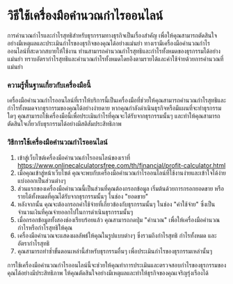 วิธีใช้เครื่องมือคำนวณกำไรออนไลน์
=================================

การคำนวณกำไรและกำไรสุทธิสำหรับธุรกรรมทางธุรกิจเป็นเรื่องสำคัญ เพื่อให้คุณสามารถตัดสินใจอย่างมีเหตุผลและประเมินกำไรของธุรกิจของคุณได้อย่างแม่นยำ ทางเรามีเครื่องมือคำนวณกำไรออนไลน์ที่สะดวกสบายให้ใช้งาน ท่านสามารถคำนวณกำไรสุทธิและกำไรทั้งหมดของธุรกรรมได้อย่างแม่นยำ ทราบอัตรากำไรสุทธิและคำนวณกำไรทั้งหมดโดยอิงตามรายได้และค่าใช้จ่ายด้วยการคำนวณที่แม่นยำ

### ความรู้พื้นฐานเกี่ยวกับเครื่องมือนี้

เครื่องมือคำนวณกำไรออนไลน์ที่เราให้บริการนี้เป็นเครื่องมือที่ช่วยให้คุณสามารถคำนวณกำไรสุทธิและกำไรทั้งหมดจากธุรกรรมของคุณได้อย่างง่ายดาย หากคุณกำลังดำเนินธุรกิจหรือมีแผนที่จะทำธุรกรรมใดๆ คุณสามารถใช้เครื่องมือนี้เพื่อประเมินกำไรที่คุณจะได้รับจากธุรกรรมนั้นๆ และทำให้คุณสามารถตัดสินใจเกี่ยวกับธุรกรรมได้อย่างมีสติสัมประสิทธิภาพ

### วิธีการใช้เครื่องมือคำนวณกำไรออนไลน์

1. เข้าสู่เว็บไซต์เครื่องมือคำนวณกำไรออนไลน์ของเราที่ <https://www.onlinecalculatorsfree.com/th/financial/profit-calculator.html>
2. เมื่อคุณเข้าสู่หน้าเว็บไซต์ คุณจะพบกับเครื่องมือคำนวณกำไรออนไลน์ที่ใช้งานง่ายและเข้าใจได้ง่าย แบ่งออกเป็นส่วนต่างๆ
3. ส่วนแรกของเครื่องมือคำนวณนี้เป็นส่วนที่คุณต้องกรอกข้อมูล เริ่มต้นด้วยการกรอกยอดขาย หรือรายได้ทั้งหมดที่คุณได้รับจากธุรกรรมนั้นๆ ในช่อง "ยอดขาย"
4. หลังจากนั้น คุณจะต้องกรอกค่าใช้จ่ายที่เกี่ยวข้องกับธุรกรรมนั้นๆ ในช่อง "ค่าใช้จ่าย" ซึ่งเป็นจำนวนเงินที่คุณจ่ายออกไปในการดำเนินธุรกรรมนั้นๆ
5. เมื่อกรอกข้อมูลทั้งสองช่องเรียบร้อยแล้ว คุณสามารถกดปุ่ม "คำนวณ" เพื่อให้เครื่องมือคำนวณกำไรหรือกำไรสุทธิให้คุณ
6. เครื่องมือคำนวณจะแสดงผลลัพธ์ให้คุณในรูปแบบต่างๆ ซึ่งรวมถึงกำไรสุทธิ กำไรทั้งหมด และอัตรากำไรสุทธิ
7. คุณสามารถทำซ้ำขั้นตอนเหล่านี้สำหรับธุรกรรมอื่นๆ เพื่อประเมินกำไรของธุรกรรมเหล่านั้นๆ

การใช้เครื่องมือคำนวณกำไรออนไลน์นี้จะช่วยให้คุณทำการประเมินและตรวจสอบกำไรของธุรกรรมของคุณได้อย่างมีประสิทธิภาพ ให้คุณตัดสินใจอย่างมีเหตุผลและทำให้ธุรกิจของคุณเจริญรุ่งเรืองได้